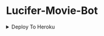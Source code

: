 # Lucifer-Movie-Bot

<details><summary>Deploy To Heroku</summary>
<p>
<br>
<a href="https://heroku.com/deploy?template=https://github.com/PROFESSOR-77/Lucifer-Movie-Bot">
  <img src="https://www.herokucdn.com/deploy/button.svg" alt="Deploy">
</a>
</p>
</details>
